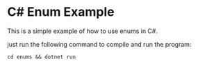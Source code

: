# C# Enum Example

This is a simple example of how to use enums in C#.

just run the following command to compile and run the program:

```cd enums && dotnet run```